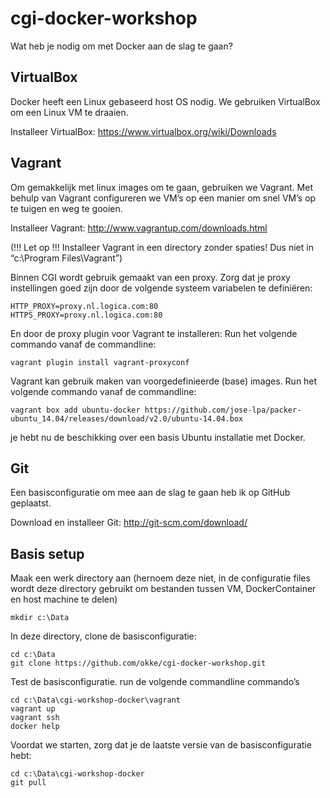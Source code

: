 # cgi-docker-workshop

Wat heb je nodig om met Docker aan de slag te gaan?

## VirtualBox

Docker heeft een Linux gebaseerd host OS nodig. We gebruiken VirtualBox om een Linux VM te draaien.

Installeer VirtualBox: https://www.virtualbox.org/wiki/Downloads

## Vagrant

Om gemakkelijk met linux images om te gaan, gebruiken we Vagrant. Met behulp van Vagrant configureren we VM’s op een manier om snel VM’s op te tuigen en weg te gooien.

Installeer Vagrant: http://www.vagrantup.com/downloads.html

(!!! Let op !!! Installeer Vagrant in een directory zonder spaties! Dus niet in “c:\Program Files\Vagrant”)

Binnen CGI wordt gebruik gemaakt van een proxy. Zorg dat je proxy instellingen goed zijn door de volgende systeem variabelen te definiëren:
```
HTTP_PROXY=proxy.nl.logica.com:80
HTTPS_PROXY=proxy.nl.logica.com:80
```

En door de proxy plugin voor Vagrant te installeren: Run het volgende commando vanaf de commandline:

```
vagrant plugin install vagrant-proxyconf
```

Vagrant kan gebruik maken van voorgedefinieerde (base) images. Run het volgende commando vanaf de commandline:

```
vagrant box add ubuntu-docker https://github.com/jose-lpa/packer-ubuntu_14.04/releases/download/v2.0/ubuntu-14.04.box
```

je hebt nu de beschikking over een basis Ubuntu installatie met Docker.

## Git

Een basisconfiguratie om mee aan de slag te gaan heb ik op GitHub geplaatst. 

Download en installeer Git: http://git-scm.com/download/

## Basis setup

Maak een werk directory aan (hernoem deze niet, in de configuratie files wordt deze directory gebruikt om bestanden tussen VM, DockerContainer en host machine te delen)


```
mkdir c:\Data
```

In deze directory, clone de basisconfiguratie:

```
cd c:\Data
git clone https://github.com/okke/cgi-docker-workshop.git
```

Test de basisconfiguratie. run de volgende commandline commando’s

```
cd c:\Data\cgi-workshop-docker\vagrant
vagrant up
vagrant ssh
docker help
```

Voordat we starten, zorg dat je de laatste versie van de basisconfiguratie hebt:

```
cd c:\Data\cgi-workshop-docker
git pull
```
